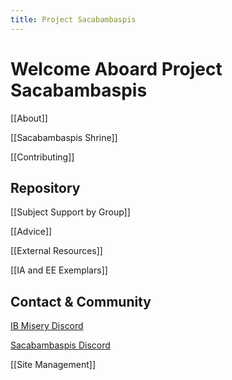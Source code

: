 ```yaml
---
title: Project Sacabambaspis
---
```

# Welcome Aboard Project Sacabambaspis 

[[About]]

[[Sacabambaspis Shrine]]

[[Contributing]]
## Repository
[[Subject Support by Group]] 

[[Advice]] 

[[External Resources]] 

[[IA and EE Exemplars]] 
## Contact & Community
[IB Misery Discord](https://discord.com/)

[Sacabambaspis Discord](https://discord.com/)

[[Site Management]]